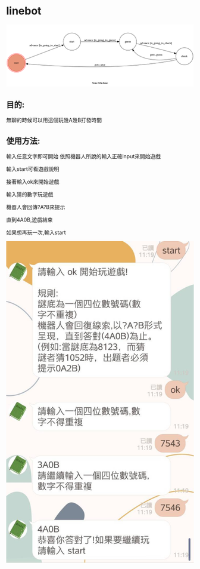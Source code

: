 # linebot
![image](https://github.com/F74064046/linebot/blob/master/fsm.png)

## 目的:
無聊的時候可以用這個玩幾A幾B打發時間

## 使用方法:
輸入任意文字即可開始
依照機器人所說的輸入正確input來開始遊戲

輸入start可看遊戲說明

接著輸入ok來開始遊戲

輸入猜的數字玩遊戲

機器人會回傳?A?B來提示

直到4A0B,遊戲結束

如果想再玩一次,輸入start

![image](https://github.com/F74064046/linebot/blob/master/638050.jpg)
